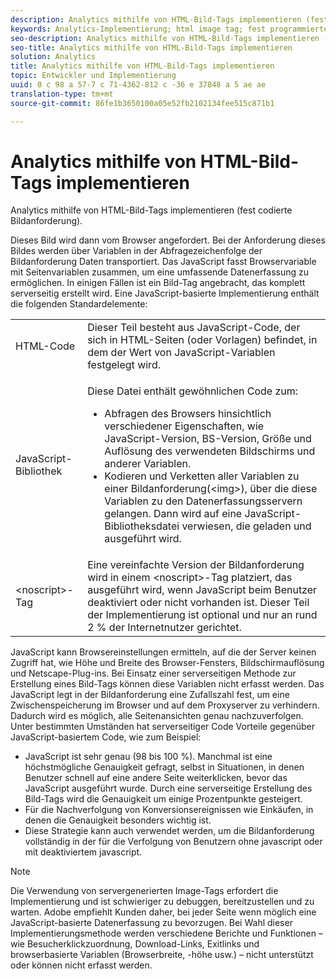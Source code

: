 ```yaml
---
description: Analytics mithilfe von HTML-Bild-Tags implementieren (fest codierte Bildanforderung).
keywords: Analytics-Implementierung; html image tag; fest programmierte Bildanforderung
seo-description: Analytics mithilfe von HTML-Bild-Tags implementieren (fest codierte Bildanforderung).
seo-title: Analytics mithilfe von HTML-Bild-Tags implementieren
solution: Analytics
title: Analytics mithilfe von HTML-Bild-Tags implementieren
topic: Entwickler und Implementierung
uuid: 0 c 98 a 57-7 c 71-4362-812 c -36 e 37848 a 5 ae ae
translation-type: tm+mt
source-git-commit: 86fe1b3650100a05e52fb2102134fee515c871b1

---
```



# Analytics mithilfe von HTML-Bild-Tags implementieren

Analytics mithilfe von HTML-Bild-Tags implementieren (fest codierte Bildanforderung).

Dieses Bild wird dann vom Browser angefordert. Bei der Anforderung dieses Bildes werden über Variablen in der Abfragezeichenfolge der Bildanforderung Daten transportiert. Das JavaScript fasst Browservariable mit Seitenvariablen zusammen, um eine umfassende Datenerfassung zu ermöglichen. In einigen Fällen ist ein Bild-Tag angebracht, das komplett serverseitig erstellt wird. Eine JavaScript-basierte Implementierung enthält die folgenden Standardelemente:

<table id="table_20BBE4387F234CF199E6C99741AF265C"> 
 <tbody> 
  <tr> 
   <td> HTML-Code </td> 
   <td> Dieser Teil besteht aus JavaScript-Code, der sich in HTML-Seiten (oder Vorlagen) befindet, in dem der Wert von JavaScript-Variablen festgelegt wird. </td> 
  </tr> 
  <tr> 
   <td> JavaScript-Bibliothek </td> 
   <td> <p>Diese Datei enthält gewöhnlichen Code zum: </p> 
    <ul id="ul_ED50D66F2B2B476E8D9063099995998D"> 
     <li id="li_E88F6F28EC8946469ADCEAFF2F0A4EBA">Abfragen des Browsers hinsichtlich verschiedener Eigenschaften, wie JavaScript-Version, BS-Version, Größe und Auflösung des verwendeten Bildschirms und anderer Variablen. </li> 
     <li id="li_5CEBE37709D943B7921447FA7054A565">Kodieren und Verketten aller Variablen zu einer Bildanforderung(&lt;img&gt;), über die diese Variablen zu den Datenerfassungsservern gelangen. Dann wird auf eine JavaScript-Bibliotheksdatei verwiesen, die geladen und ausgeführt wird. </li> 
    </ul> </td> 
  </tr> 
  <tr> 
   <td> &lt;noscript&gt;-Tag </td> 
   <td> Eine vereinfachte Version der Bildanforderung wird in einem &lt;noscript&gt;-Tag platziert, das ausgeführt wird, wenn JavaScript beim Benutzer deaktiviert oder nicht vorhanden ist. Dieser Teil der Implementierung ist optional und nur an rund 2 % der Internetnutzer gerichtet. </td> 
  </tr> 
 </tbody> 
</table>

JavaScript kann Browsereinstellungen ermitteln, auf die der Server keinen Zugriff hat, wie Höhe und Breite des Browser-Fensters, Bildschirmauflösung und Netscape-Plug-ins. Bei Einsatz einer serverseitigen Methode zur Erstellung eines Bild-Tags können diese Variablen nicht erfasst werden. Das JavaScript legt in der Bildanforderung eine Zufallszahl fest, um eine Zwischenspeicherung im Browser und auf dem Proxyserver zu verhindern. Dadurch wird es möglich, alle Seitenansichten genau nachzuverfolgen. Unter bestimmten Umständen hat serverseitiger Code Vorteile gegenüber JavaScript-basiertem Code, wie zum Beispiel:

* JavaScript ist sehr genau (98 bis 100 %). Manchmal ist eine höchstmögliche Genauigkeit gefragt, selbst in Situationen, in denen Benutzer schnell auf eine andere Seite weiterklicken, bevor das JavaScript ausgeführt wurde. Durch eine serverseitige Erstellung des Bild-Tags wird die Genauigkeit um einige Prozentpunkte gesteigert.
* Für die Nachverfolgung von Konversionsereignissen wie Einkäufen, in denen die Genauigkeit besonders wichtig ist.
* Diese Strategie kann auch verwendet werden, um die Bildanforderung vollständig in der <noscript> für die Verfolgung von Benutzern ohne javascript oder mit deaktiviertem javascript.

>[!NOTE]
>
>Die Verwendung von servergenerierten Image-Tags erfordert die Implementierung und ist schwieriger zu debuggen, bereitzustellen und zu warten. Adobe empfiehlt Kunden daher, bei jeder Seite wenn möglich eine JavaScript-basierte Datenerfassung zu bevorzugen. Bei Wahl dieser Implementierungsmethode werden verschiedene Berichte und Funktionen – wie Besucherklickzuordnung, Download-Links, Exitlinks und browserbasierte Variablen (Browserbreite, -höhe usw.) – nicht unterstützt oder können nicht erfasst werden.

